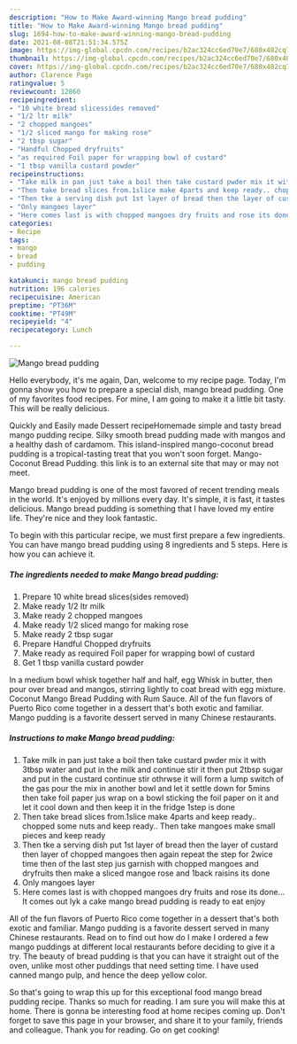 ```yaml
---
description: "How to Make Award-winning Mango bread pudding"
title: "How to Make Award-winning Mango bread pudding"
slug: 1694-how-to-make-award-winning-mango-bread-pudding
date: 2021-08-08T21:51:34.575Z
image: https://img-global.cpcdn.com/recipes/b2ac324cc6ed70e7/680x482cq70/mango-bread-pudding-recipe-main-photo.jpg
thumbnail: https://img-global.cpcdn.com/recipes/b2ac324cc6ed70e7/680x482cq70/mango-bread-pudding-recipe-main-photo.jpg
cover: https://img-global.cpcdn.com/recipes/b2ac324cc6ed70e7/680x482cq70/mango-bread-pudding-recipe-main-photo.jpg
author: Clarence Page
ratingvalue: 5
reviewcount: 12860
recipeingredient:
- "10 white bread slicessides removed"
- "1/2 ltr milk"
- "2 chopped mangoes"
- "1/2 sliced mango for making rose"
- "2 tbsp sugar"
- "Handful Chopped dryfruits"
- "as required Foil paper for wrapping bowl of custard"
- "1 tbsp vanilla custard powder"
recipeinstructions:
- "Take milk in pan just take a boil then take custard pwder mix it with 3tbsp water and put in the milk and continue stir it then put 2tbsp sugar and put in the custard continue stir othrwse it will form a lump switch of the gas pour the mix in another bowl and let it settle down for 5mins then take foil paper jus wrap on a bowl sticking the foil paper on it and let it cool down and then keep it in the fridge 1step is done"
- "Then take bread slices from.1slice make 4parts and keep ready.. chopped some nuts and keep ready.. Then take mangoes make small pieces and keep ready"
- "Then tke a serving dish put 1st layer of bread then the layer of custard then layer of chopped mangoes then again repeat the step for 2wice time then of the last step jus garnish with chopped mangoes and dryfruits then make a sliced mangoe rose and 1back raisins its done"
- "Only mangoes layer"
- "Here comes last is with chopped mangoes dry fruits and rose its done... It comes out lyk a cake mango bread pudding is ready to eat enjoy"
categories:
- Recipe
tags:
- mango
- bread
- pudding

katakunci: mango bread pudding 
nutrition: 196 calories
recipecuisine: American
preptime: "PT36M"
cooktime: "PT49M"
recipeyield: "4"
recipecategory: Lunch

---
```



![Mango bread pudding](https://img-global.cpcdn.com/recipes/b2ac324cc6ed70e7/680x482cq70/mango-bread-pudding-recipe-main-photo.jpg)

Hello everybody, it's me again, Dan, welcome to my recipe page. Today, I'm gonna show you how to prepare a special dish, mango bread pudding. One of my favorites food recipes. For mine, I am going to make it a little bit tasty. This will be really delicious.

Quickly and Easily made Dessert recipeHomemade simple and tasty bread mango pudding recipe. Silky smooth bread pudding made with mangos and a healthy dash of cardamom. This island-inspired mango-coconut bread pudding is a tropical-tasting treat that you won&#39;t soon forget. Mango-Coconut Bread Pudding. this link is to an external site that may or may not meet.

Mango bread pudding is one of the most favored of recent trending meals in the world. It's enjoyed by millions every day. It's simple, it is fast, it tastes delicious. Mango bread pudding is something that I have loved my entire life. They're nice and they look fantastic.


To begin with this particular recipe, we must first prepare a few ingredients. You can have mango bread pudding using 8 ingredients and 5 steps. Here is how you can achieve it.

<!--inarticleads1-->

##### The ingredients needed to make Mango bread pudding:

1. Prepare 10 white bread slices(sides removed)
1. Make ready 1/2 ltr milk
1. Make ready 2 chopped mangoes
1. Make ready 1/2 sliced mango for making rose
1. Make ready 2 tbsp sugar
1. Prepare Handful Chopped dryfruits
1. Make ready as required Foil paper for wrapping bowl of custard
1. Get 1 tbsp vanilla custard powder


In a medium bowl whisk together half and half, egg Whisk in butter, then pour over bread and mangos, stirring lightly to coat bread with egg mixture. Coconut Mango Bread Pudding with Rum Sauce. All of the fun flavors of Puerto Rico come together in a dessert that&#39;s both exotic and familiar. Mango pudding is a favorite dessert served in many Chinese restaurants. 

<!--inarticleads2-->

##### Instructions to make Mango bread pudding:

1. Take milk in pan just take a boil then take custard pwder mix it with 3tbsp water and put in the milk and continue stir it then put 2tbsp sugar and put in the custard continue stir othrwse it will form a lump switch of the gas pour the mix in another bowl and let it settle down for 5mins then take foil paper jus wrap on a bowl sticking the foil paper on it and let it cool down and then keep it in the fridge 1step is done
1. Then take bread slices from.1slice make 4parts and keep ready.. chopped some nuts and keep ready.. Then take mangoes make small pieces and keep ready
1. Then tke a serving dish put 1st layer of bread then the layer of custard then layer of chopped mangoes then again repeat the step for 2wice time then of the last step jus garnish with chopped mangoes and dryfruits then make a sliced mangoe rose and 1back raisins its done
1. Only mangoes layer
1. Here comes last is with chopped mangoes dry fruits and rose its done... It comes out lyk a cake mango bread pudding is ready to eat enjoy


All of the fun flavors of Puerto Rico come together in a dessert that&#39;s both exotic and familiar. Mango pudding is a favorite dessert served in many Chinese restaurants. Read on to find out how do I make I ordered a few mango puddings at different local restaurants before deciding to give it a try. The beauty of bread pudding is that you can have it straight out of the oven, unlike most other puddings that need setting time. I have used canned mango pulp, and hence the deep yellow color. 

So that's going to wrap this up for this exceptional food mango bread pudding recipe. Thanks so much for reading. I am sure you will make this at home. There is gonna be interesting food at home recipes coming up. Don't forget to save this page in your browser, and share it to your family, friends and colleague. Thank you for reading. Go on get cooking!
